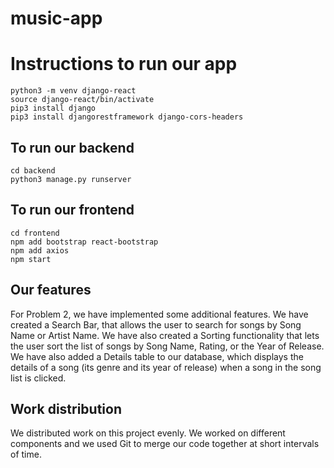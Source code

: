 # music-app

# Instructions to run our app

```
python3 -m venv django-react
source django-react/bin/activate
pip3 install django
pip3 install djangorestframework django-cors-headers
```

## To run our backend 

```
cd backend
python3 manage.py runserver
```


## To run our frontend 

```
cd frontend
npm add bootstrap react-bootstrap
npm add axios
npm start
```


## Our features

For Problem 2, we have implemented some additional features. We have created a Search Bar, that allows the user to search for songs by Song Name or Artist Name. We have also created a Sorting functionality that lets the user sort the list of songs by Song Name, Rating, or the Year of Release. We have also added a Details table to our database, which displays the details of a song (its genre and its year of release) when a song in the song list is clicked. 


## Work distribution 

We distributed work on this project evenly. We worked on different components and we used Git to merge our code together at short intervals of time. 
